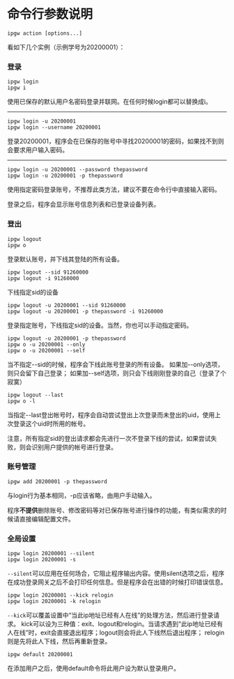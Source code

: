 # 命令行参数说明

`ipgw action [options...]`

看如下几个实例（示例学号为20200001）：

### 登录

```shell
ipgw login
ipgw i
```

使用已保存的默认用户名密码登录并联网。在任何时候login都可以替换成i。

---

```shell
ipgw login -u 20200001
ipgw login --username 20200001
```

登录20200001，程序会在已保存的账号中寻找20200001的密码，如果找不到则会要求用户输入密码。

---

```shell
ipgw login -u 20200001 --password thepassword
ipgw login -u 20200001 -p thepassword
```

使用指定密码登录账号，不推荐此类方法，建议不要在命令行中直接输入密码。

登录之后，程序会显示账号信息列表和已登录设备列表。

### 登出

```shell
ipgw logout
ipgw o
```
登录默认账号，并下线其登陆的所有设备。

```shell
ipgw logout --sid 91260000
ipgw logout -i 91260000
```
下线指定sid的设备

```shell
ipgw logout -u 20200001 --sid 91260000
ipgw logout -u 20200001 -p thepassword -i 91260000
```
登录指定账号，下线指定sid的设备。当然，你也可以手动指定密码。

```shell
ipgw logout -u 20200001 -p thepassword
ipgw o -u 20200001 --only
ipgw o -u 20200001 --self
```

当不指定--sid的时候，程序会下线此账号登录的所有设备。
如果加--only选项，则只会留下自己登录；
如果加--self选项，则只会下线刚刚登录的自己（登录了个寂寞）

```shell
ipgw logout --last
ipgw o -l
```
当指定--last登出帐号时，程序会自动尝试登出上次登录而未登出的uid，使用上次登录这个uid时所用的帐号。

注意，所有指定sid的登出请求都会先进行一次不登录下线的尝试，如果尝试失败，则会识别用户提供的帐号进行登录。
### 账号管理

```shell
ipgw add 20200001 -p thepassword
```

与login行为基本相同，-p应该省略，由用户手动输入。

程序**不提供**删除账号、修改密码等对已保存账号进行操作的功能，有类似需求的时候请直接编辑配置文件。

### 全局设置

```shell
ipgw login 20200001 --silent
ipgw login 20200001 -s
```

`--silent`可以应用在任何场合，它阻止程序输出内容。使用silent选项之后，程序在成功登录网关之后不会打印任何信息。但是程序会在出错的时候打印错误信息。

```shell
ipgw login 20200001 --kick relogin
ipgw login 20200001 -k relogin
```

`--kick`可以覆盖设置中“当此ip地址已经有人在线”的处理方法，然后进行登录请求。
kick可以设为三种值：exit、logout和relogin。当请求遇到“此ip地址已经有人在线”时，exit会直接退出程序；logout则会将此人下线然后退出程序； relogin则是先将此人下线，然后再重新登录。

```shell
ipgw default 20200001
```

在添加用户之后，使用default命令将此用户设为默认登录用户。